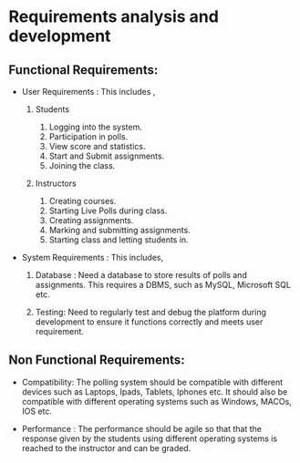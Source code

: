 # Requirements analysis and development

## Functional Requirements:

- User Requirements : This includes ,

  1.  Students

      1. Logging into the system.
      2. Participation in polls.
      3. View score and statistics.
      4. Start and Submit assignments.
      5. Joining the class.

  2.  Instructors

      1. Creating courses.
      2. Starting Live Polls during class.
      3. Creating assignments.
      4. Marking and submitting assignments.
      5. Starting class and letting students in.

- System Requirements : This includes,

  1. Database : Need a database to store results of polls and assignments. This requires a DBMS, such as MySQL, Microsoft SQL etc.

  2. Testing: Need to regularly test and debug the platform during development to ensure it functions correctly and meets user requirement.

## Non Functional Requirements:

- Compatibility: The polling system should be compatible with different devices such as Laptops, Ipads, Tablets, Iphones etc. It should also be compatible with different operating systems such as Windows, MACOs, IOS etc.

- Performance : The performance should be agile so that that the response given by the students using different operating systems is reached to the instructor and can be graded.
